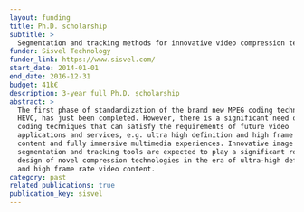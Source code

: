 ```yaml
---
layout: funding
title: Ph.D. scholarship
subtitle: >
  Segmentation and tracking methods for innovative video compression techniques
funder: Sisvel Technology
funder_link: https://www.sisvel.com/
start_date: 2014-01-01
end_date: 2016-12-31
budget: 41k€
description: 3-year full Ph.D. scholarship
abstract: >
  The first phase of standardization of the brand new MPEG coding technology, 
  HEVC, has just been completed. However, there is a significant need of new 
  coding techniques that can satisfy the requirements of future video 
  applications and services, e.g. ultra high definition and high frame rate 
  content and fully immersive multimedia experiences. Innovative image 
  segmentation and tracking tools are expected to play a significant role in the
  design of novel compression technologies in the era of ultra-high definition
  and high frame rate video content.
category: past
related_publications: true
publication_key: sisvel
---
```

